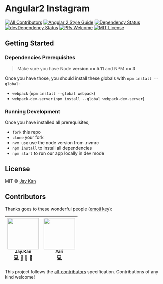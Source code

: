 # Angular2 Instagram
[![All Contributors](https://img.shields.io/badge/all_contributors-2-orange.svg?style=flat-square)](#contributors)
[![Angular 2 Style Guide][angular2-style-guide-badge]][style-guide]
[![Dependency Status][dependency-badge]][dependency]
[![devDependency Status][devDependency-badge]][devDependency]
[![PRs Welcome][prs-badge]][prs]
[![MIT License][license-badge]][license]

## Getting Started 
### Dependencies Prerequisites
> Make sure you have Node **version >= 5.11** and NPM **>= 3**
 
Once you have those, you should install these globals with `npm install --global`:

* `webpack` (`npm install --global webpack`)
* `webpack-dev-server` (`npm install --global webpack-dev-server`)

### Running Development
Once you have installed all prerequisites,

* `fork` this repo
* `clone` your fork
* `nvm use` use the node version from .nvmrc
* `npm install` to install all dependencies
* `npm start` to run our app locally in dev mode

## License
MIT © [Jay Kan](https://github.com/JayKan)

[build-status-badge]: https://img.shields.io/travis/JayKan/angular2-instagram.svg?style=flat-square
[build-status]: https://travis-ci.org/JayKan/angular2-instagram
[dependency-badge]: https://david-dm.org/JayKan/angular2-instagram/status.svg?style=flat-square
[dependency]: https://david-dm.org/JayKan/angular2-instagram
[devDependency-badge]: https://david-dm.org/JayKan/angular2-instagram/dev-status.svg?style=flat-square
[devDependency]: https://david-dm.org/JayKan/angular2-instagram?type=dev
[angular2-style-guide-badge]: https://mgechev.github.io/angular2-style-guide/images/badge.svg
[style-guide]: https://github.com/mgechev/angular2-style-guide
[prs-badge]: https://img.shields.io/badge/PRs-welcome-brightgreen.svg?style=flat-square
[prs]: https://github.com/JayKan/angular2-instagram/pulls
[license-badge]: https://img.shields.io/npm/l/express.svg?style=flat-square
[license]: https://github.com/JayKan/angular2-instagram/blob/master/LICENSE

## Contributors

Thanks goes to these wonderful people ([emoji key](https://github.com/kentcdodds/all-contributors#emoji-key)):

<!-- ALL-CONTRIBUTORS-LIST:START - Do not remove or modify this section -->
| [<img src="https://avatars3.githubusercontent.com/u/1400300?v=3" width="100px;"/><br /><sub>Jay Kan</sub>](https://github.com/JayKan)<br />[💻](https://github.com/JayKan/Angular2-Instagram/commits?author=JayKan) [📖](https://github.com/JayKan/Angular2-Instagram/commits?author=JayKan) 💬 👀 | [<img src="https://avatars2.githubusercontent.com/u/680205?v=3" width="100px;"/><br /><sub>Yari</sub>](https://github.com/damnko)<br />[💻](https://github.com/JayKan/Angular2-Instagram/commits?author=damnko) |
| :---: | :---: |
<!-- ALL-CONTRIBUTORS-LIST:END -->

This project follows the [all-contributors](https://github.com/kentcdodds/all-contributors) specification. Contributions of any kind welcome!